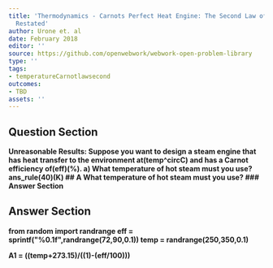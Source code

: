 ```yaml
---
title: 'Thermodynamics - Carnots Perfect Heat Engine: The Second Law of Thermodynamics
  Restated'
author: Urone et. al
date: February 2018
editor: ''
source: https://github.com/openwebwork/webwork-open-problem-library
type: ''
tags:
- temperatureCarnotlawsecond
outcomes:
- TBD
assets: ''
---
```


## Question Section 

<b>
<b>Unreasonable Results:<b> Suppose you want to design a steam engine that has heat transfer to the environment at(temp^circC) and has a Carnot efficiency of(eff)(%). 
a) What temperature of hot steam must you use?
ans_rule(40)(K)
## A
What temperature of hot steam must you use?
### Answer Section


## Answer Section

from random import randrange
eff = sprintf("%0.1f",randrange(72,90,0.1))
temp = randrange(250,350,0.1)

A1 = ((temp+273.15)/((1)-(eff/100)))
